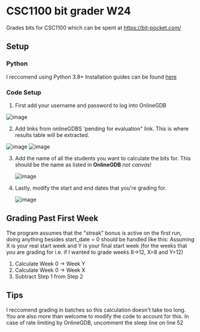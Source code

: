 # CSC1100 bit grader W24
Grades bits for CSC1100 which can be spent at https://bit-pocket.com/ 
## Setup
### Python
I reccomend using Python 3.8+ 
Installation guides can be found [here](https://github.com/Akuli/python-tutorial/blob/master/basics/installing-python.md)

### Code Setup

1. First add your username and password to log into OnlineGDB
   
  ![image](https://github.com/MMazenA/bit_grader/assets/84817881/848bdce7-bb25-4aa4-a70e-7d635d45d508)
  
2. Add links from onlineGDBS 'pending for evaluation" link. This is where results table will be extracted.
  
  ![image](https://github.com/MMazenA/bit_grader/assets/84817881/b7acb1ad-7d4f-4dc9-8975-d40d52481c5b)
  ![image](https://github.com/MMazenA/bit_grader/assets/84817881/b92ab1ae-38cc-4ba3-8a21-f49eeec995ea)

3. Add the name of all the students you want to calculate the bits for. This should be the name as listed in **OnlineGDB** _not canvas_!

   ![image](https://github.com/MMazenA/bit_grader/assets/84817881/cda3a749-7b09-4cf4-8193-9ff3462f4db5)

4. Lastly, modify the start and end dates that you're grading for.
   
   ![image](https://github.com/MMazenA/bit_grader/assets/84817881/e1997913-7f0e-41b6-b8e6-457540f3ba98)


## Grading Past First Week 
The program assumes that the "streak" bonus is active on the first run, doing anything besides start_date = 0 should be handled like this:
Assuming X is your real start week and Y is your final start week (for the weeks that you are grading for i.e. if I wanted to grade weeks 8->12, X=8 and Y=12)
1. Calculate Week 0 -> Week Y
2. Calculate Week 0 -> Week X
3. Subtract Step 1 from Step 2

## Tips 
I reccomend grading in batches so this calculation doesn't take too long. You are also more than welcome to modify the code to account for this.
In case of rate limiting by OnlineGDB, uncomment the sleep line on line 52  
